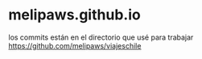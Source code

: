# melipaws.github.io

los commits están en el directorio que usé para trabajar
https://github.com/melipaws/viajeschile
